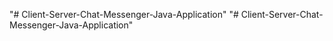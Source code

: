 "# Client-Server-Chat-Messenger-Java-Application" 
"# Client-Server-Chat-Messenger-Java-Application" 
